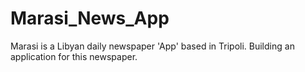 # Marasi_News_App
Marasi is a Libyan daily newspaper 'App' based in Tripoli. Building an application for this newspaper.
